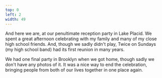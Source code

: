 ```yaml
---
top: 0
left: 2
width: 49
---
```

<span class="voice--tom">
And here we are, at our penultimate reception party in Lake Placid.
We spent a great afternoon celebrating with my family
and many of my close high school friends.
And, though we sadly didn't play,
Twice on Sundays (my high school band) had its first reunion in many years.
</span>

We had one final party in Brooklyn when we got home,
though sadly we don't have any photos of it.
It was a nice way to end the celebration,
bringing people from both of our lives together in one place again.
